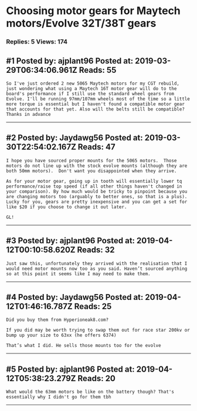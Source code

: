 # Choosing motor gears for Maytech motors/Evolve 32T/38T gears

### Replies: 5 Views: 174

## \#1 Posted by: ajplant96 Posted at: 2019-03-29T06:34:06.961Z Reads: 55

```
So I've just ordered 2 new 5065 Maytech motors for my CGT rebuild, just wondering what using a Maytech 16T motor gear will do to the board's performance if I still use the standard wheel gears from Evolve. I'll be running 97mm/107mm wheels most of the time so a little more torque is essential but I haven't found a compatible motor gear that accounts for that yet. Also will the belts still be compatible? Thanks in advance
```

---
## \#2 Posted by: Jaydawg56 Posted at: 2019-03-30T22:54:02.167Z Reads: 47

```
I hope you have sourced proper mounts for the 5065 motors.  Those motors do not line up with the stock evolve mounts (although they are both 50mm motors).  Don't want you disappointed when they arrive.

As for your motor gear, going up in tooth will essentially lower tq performance/raise top speed (if all other things haven't changed in your comparison). By how much would be tricky to pinpoint because you are changing motors too (arguably to better ones, so that is a plus).  Lucky for you, gears are pretty inexpensive and you can get a set for like $20 if you choose to change it out later.

GL!
```

---
## \#3 Posted by: ajplant96 Posted at: 2019-04-12T00:10:58.620Z Reads: 32

```
Just saw this, unfortunately they arrived with the realisation that I would need motor mounts now too as you said. Haven’t sourced anything so at this point it seems like I may need to make them.
```

---
## \#4 Posted by: Jaydawg56 Posted at: 2019-04-12T01:46:16.787Z Reads: 25

```
Did you buy them from Hyperioneak8.com?

If you did may be worth trying to swap them out for race star 200kv or bump up your size to 63xx (he offers 6374) 

That’s what I did. He sells those mounts too for the evolve
```

---
## \#5 Posted by: ajplant96 Posted at: 2019-04-12T05:38:23.279Z Reads: 20

```
What would the 63mm motors be like on the battery though? That's essentially why I didn't go for them tbh
```

---
